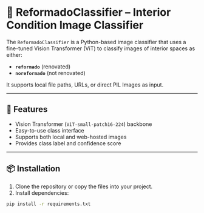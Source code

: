 # 🧠 ReformadoClassifier – Interior Condition Image Classifier

The `ReformadoClassifier` is a Python-based image classifier that uses a fine-tuned Vision Transformer (ViT) to classify images of interior spaces as either:

- **`reformado`** (renovated)
- **`noreformado`** (not renovated)

It supports local file paths, URLs, or direct PIL Images as input.

---

## 🚀 Features

- Vision Transformer (`ViT-small-patch16-224`) backbone
- Easy-to-use class interface
- Supports both local and web-hosted images
- Provides class label and confidence score

---

## 📦 Installation

1. Clone the repository or copy the files into your project.
2. Install dependencies:

```bash
pip install -r requirements.txt
